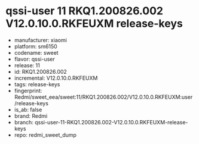 # qssi-user 11 RKQ1.200826.002 V12.0.10.0.RKFEUXM release-keys
- manufacturer: xiaomi
- platform: sm6150
- codename: sweet
- flavor: qssi-user
- release: 11
- id: RKQ1.200826.002
- incremental: V12.0.10.0.RKFEUXM
- tags: release-keys
- fingerprint: Redmi/sweet_eea/sweet:11/RKQ1.200826.002/V12.0.10.0.RKFEUXM:user/release-keys
- is_ab: false
- brand: Redmi
- branch: qssi-user-11-RKQ1.200826.002-V12.0.10.0.RKFEUXM-release-keys
- repo: redmi_sweet_dump
